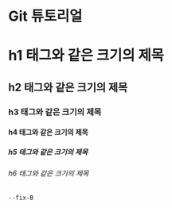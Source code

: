 # Git 튜토리얼
# h1 태그와 같은 크기의 제목
## h2 태그와 같은 크기의 제목
### h3 태그와 같은 크기의 제목
#### h4 태그와 같은 크기의 제목
##### h5 태그와 같은 크기의 제목
###### h6 태그와 같은 크기의 제목

    --fix-B
